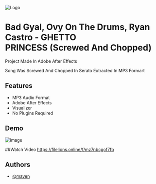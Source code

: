 
![Logo](https://scontent-dfw5-2.cdninstagram.com/v/t51.2885-19/381482109_702227534646435_8447130387325051732_n.jpg?stp=dst-jpg_s200x200&_nc_cat=108&ccb=1-7&_nc_sid=8ae9d6&_nc_ohc=dy-dMI4qpUgAX8o8YmK&_nc_ht=scontent-dfw5-2.cdninstagram.com&oh=00_AfBIjjkcGHNtCJ27AZiSm__D6miPAq5Lh-3ZhvvPJvzwnQ&oe=65268222&dl=1)


# Bad Gyal, Ovy On The Drums, Ryan Castro - GHETTO PRINCESS (Screwed And Chopped)

Project Made In Adobe After Effects 


Song Was Screwed And Chopped In Serato Extracted In MP3 Formart
## Features

- MP3 Audio Format
- Adobe After Effects
- Visualizer
- No Plugins Required


## Demo

![image](https://github.com/Maven-HTX/Bad-Gyal-Ovy-On-The-Drums-Ryan-Castro---GHETTO-PRINCESS-Screwed-And-Chopped-/assets/147290097/2d5affee-a882-4fbf-a3e9-022322d0a19b)

##Watch Video
https://filelions.online/f/mz7nbcgof7fb



## Authors

- [@maven](https://github.com/Maven-HTX)

